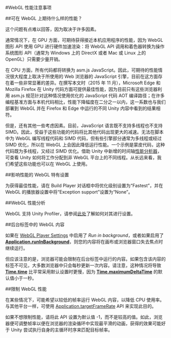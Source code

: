 #WebGL 性能注意事项

##可在 WebGL 上期待什么样的性能？

这个问题有点难以回答，因为取决于许多因素。

通常情况下，在 GPU 方面，可期待获得接近本机应用程序的性能，因为 WebGL 图形 API 使用 GPU 进行硬件加速渲染：将 WebGL API 调用和着色器转换为操作系统图形 API（通常为 Windows 上的 DirectX 或者 Mac 或 Linux 上的 OpenGL）只需要少量开销。

在 CPU 方面，所有代码都将转换为 asm.js JavaScript。因此，可期待的性能情况很大程度上取决于所使用的 Web 浏览器的 JavaScript 引擎，目前在这方面存在着一些非常显著的差异。在撰写本文时（2015 年 11 月），Microsoft Edge 和 Mozilla Firefox 在 Unity 代码方面可提供最佳性能，因为目前只有这些浏览器利用 asm.js 规范针对这种情况使用优化的 JavaScript 代码 AOT 编译路径；在许多编程基准方面与本机代码相比，性能下降幅度在二分之一以内，这一系数也与我们部署到 WebGL 并在 Firefox 和 Edge 中运行的不同 Unity 内容中看到的结果相符。

但是，还有其他一些考虑因素。目前，JavaScript 语言既不支持多线程也不支持 SIMD。因此，受益于这些功能的代码将比其他代码出现更大的减速。无法在脚本中为 WebGL 编写线程代码和 SIMD 代码，但有些引擎部分通常为多线程或经过 SIMD 优化，所以在 WebGL 上会因此降低运行性能。一个示例是蒙皮代码，这种代码既为多线程，又经过 SIMD 优化。借助 Unity 中新增的时间轴[性能分析器](Profiler.html)，可查看 Unity 如何将工作分配到非 WebGL 平台上的不同线程。从长远来看，我们希望这些功能也可以在 WebGL 上使用。


##影响性能的 WebGL 特有设置

为获得最佳性能，请在 Build Player 对话框中将优化级别设置为“Fastest”，并在 WebGL 的播放器设置中将“Exception support”设置为“None”。


##WebGL 性能分析

WebGL 支持 Unity Profiler，请参阅[此处](Profiler.html)了解如何对其进行设置。


##后台标签中的 WebGL 内容

如果在 [WebGL Player Settings](class-PlayerSettingsWebGL.html) 中启用了 _Run in background_，或者如果启用了 __[Application.runInBackground](../ScriptReference/Application-runInBackground.html)__，则您的内容将在画布或浏览器窗口失去焦点时继续运行。

但应该注意的是，浏览器可能会限制在后台标签中运行的内容。如果包含该内容的标签不可见，大多数浏览器中只会每秒更新一次内容。请注意，这种情况将导致 __[Time.time](../ScriptReference/Time-time.html)__ 比平常采用默认设置时更慢，因为 __[Time.maximumDeltaTime](../ScriptReference/Time-maximumDeltaTime.html)__ 的默认值小于一秒。

##限制 WebGL 性能

在某些情况下，可能希望以较低的帧率运行 WebGL 内容，以降低 CPU 使用率。与其他平台一样，可使用 [Application.targetFrameRate](../ScriptReference/Application-targetFrameRate.html) API 来实现此目的。

如果不想限制性能，请将此 API 设置为默认值 -1，而不是较高的值。如此，浏览器便可调整帧率以便在浏览器的渲染循环中实现最平滑的动画，获得的效果可能好于 Unity 尝试执行自身的主循环时序来匹配目标帧率。
